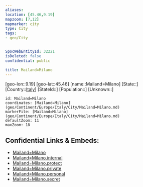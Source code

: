 ```yaml
---
aliases: 
location: [45.46,9.19]
mapzoom: [7,12] 
mapmarker: city 
type: City
tags:
- geo/City


SpocWebEntityId: 32221
isDeleted: false
confidential: public

title: Mailand=Milano
---
```

[geo-lon::9.19]
[geo-lat::45.46]
[name::Mailand=Milano]
[State::]
[Country::[Italy](geo/Continent/Europe/Italy.md)]
[StateId::]
[Population::]
[Unknown::]


```leaflet
id: Mailand=Milano
coordinates: [Mailand=Milano](geo/Continent/Europe/Italy/City/Mailand=Milano.md)
markerFile: [Mailand=Milano](geo/Continent/Europe/Italy/City/Mailand=Milano.md)
defaultZoom: 11 
maxZoom: 18
```


## Confidential Links & Embeds: 
- [Mailand=Milano](../../../../../../_public/geo/Continent/Europe/Italy/City/Mailand=Milano.md) 
- [Mailand=Milano.internal](../../../../../../_internal/geo/Continent/Europe/Italy/City/Mailand=Milano.internal.md) 
- [Mailand=Milano.protect](../../../../../../_protect/geo/Continent/Europe/Italy/City/Mailand=Milano.protect.md) 
- [Mailand=Milano.private](../../../../../../_private/geo/Continent/Europe/Italy/City/Mailand=Milano.private.md) 
- [Mailand=Milano.personal](../../../../../../_personal/geo/Continent/Europe/Italy/City/Mailand=Milano.personal.md) 
- [Mailand=Milano.secret](../../../../../../_secret/geo/Continent/Europe/Italy/City/Mailand=Milano.secret.md) 
